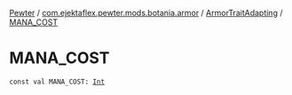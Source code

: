 [Pewter](../../index.md) / [com.ejektaflex.pewter.mods.botania.armor](../index.md) / [ArmorTraitAdapting](index.md) / [MANA_COST](./-m-a-n-a_-c-o-s-t.md)

# MANA_COST

`const val MANA_COST: `[`Int`](https://kotlinlang.org/api/latest/jvm/stdlib/kotlin/-int/index.html)